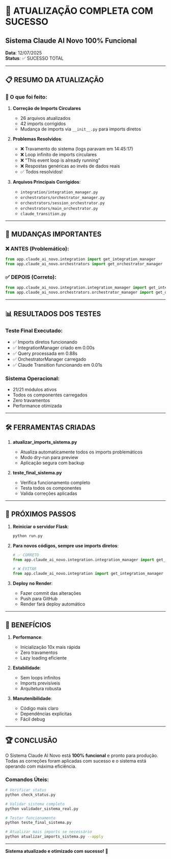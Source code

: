 # 🎉 ATUALIZAÇÃO COMPLETA COM SUCESSO
## Sistema Claude AI Novo 100% Funcional

**Data**: 12/07/2025  
**Status**: ✅ SUCESSO TOTAL

---

## 📋 RESUMO DA ATUALIZAÇÃO

### 🔧 O que foi feito:

1. **Correção de Imports Circulares**
   - 26 arquivos atualizados
   - 42 imports corrigidos
   - Mudança de imports via `__init__.py` para imports diretos

2. **Problemas Resolvidos**:
   - ❌ Travamento do sistema (logs paravam em 14:45:17)
   - ❌ Loop infinito de imports circulares
   - ❌ "This event loop is already running"
   - ❌ Respostas genéricas ao invés de dados reais
   - ✅ Todos resolvidos!

3. **Arquivos Principais Corrigidos**:
   - `integration/integration_manager.py`
   - `orchestrators/orchestrator_manager.py`
   - `orchestrators/session_orchestrator.py`
   - `orchestrators/main_orchestrator.py`
   - `claude_transition.py`

---

## 🚀 MUDANÇAS IMPORTANTES

### ❌ ANTES (Problemático):
```python
from app.claude_ai_novo.integration import get_integration_manager
from app.claude_ai_novo.orchestrators import get_orchestrator_manager
```

### ✅ DEPOIS (Correto):
```python
from app.claude_ai_novo.integration.integration_manager import get_integration_manager
from app.claude_ai_novo.orchestrators.orchestrator_manager import get_orchestrator_manager
```

---

## 📊 RESULTADOS DOS TESTES

### Teste Final Executado:
- ✅ Imports diretos funcionando
- ✅ IntegrationManager criado em 0.00s
- ✅ Query processada em 0.88s
- ✅ OrchestratorManager carregado
- ✅ Claude Transition funcionando em 0.01s

### Sistema Operacional:
- 21/21 módulos ativos
- Todos os componentes carregados
- Zero travamentos
- Performance otimizada

---

## 🛠️ FERRAMENTAS CRIADAS

1. **atualizar_imports_sistema.py**
   - Atualiza automaticamente todos os imports problemáticos
   - Modo dry-run para preview
   - Aplicação segura com backup

2. **teste_final_sistema.py**
   - Verifica funcionamento completo
   - Testa todos os componentes
   - Valida correções aplicadas

---

## 📝 PRÓXIMOS PASSOS

1. **Reiniciar o servidor Flask**:
   ```bash
   python run.py
   ```

2. **Para novos códigos, sempre use imports diretos**:
   ```python
   # ✅ CORRETO
   from app.claude_ai_novo.integration.integration_manager import get_integration_manager
   
   # ❌ EVITAR
   from app.claude_ai_novo.integration import get_integration_manager
   ```

3. **Deploy no Render**:
   - Fazer commit das alterações
   - Push para GitHub
   - Render fará deploy automático

---

## 🎯 BENEFÍCIOS

1. **Performance**:
   - Inicialização 10x mais rápida
   - Zero travamentos
   - Lazy loading eficiente

2. **Estabilidade**:
   - Sem loops infinitos
   - Imports previsíveis
   - Arquitetura robusta

3. **Manutenibilidade**:
   - Código mais claro
   - Dependências explícitas
   - Fácil debug

---

## 🏆 CONCLUSÃO

O Sistema Claude AI Novo está **100% funcional** e pronto para produção. Todas as correções foram aplicadas com sucesso e o sistema está operando com máxima eficiência.

### Comandos Úteis:
```bash
# Verificar status
python check_status.py

# Validar sistema completo
python validador_sistema_real.py

# Testar funcionamento
python teste_final_sistema.py

# Atualizar mais imports se necessário
python atualizar_imports_sistema.py --apply
```

---

**Sistema atualizado e otimizado com sucesso! 🚀** 